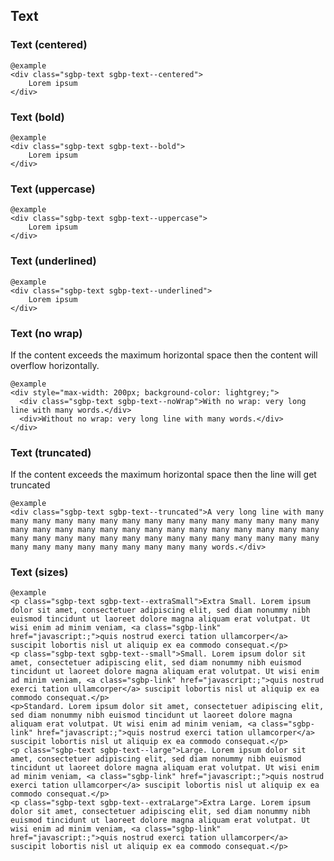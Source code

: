 ## Text

### Text (centered)

    @example
    <div class="sgbp-text sgbp-text--centered">
        Lorem ipsum
    </div>

### Text (bold)

    @example
    <div class="sgbp-text sgbp-text--bold">
        Lorem ipsum
    </div>

### Text (uppercase)

    @example
    <div class="sgbp-text sgbp-text--uppercase">
        Lorem ipsum
    </div>

### Text (underlined)

    @example
    <div class="sgbp-text sgbp-text--underlined">
        Lorem ipsum
    </div>

### Text (no wrap)

If the content exceeds the maximum horizontal space then the content will overflow horizontally.

    @example
    <div style="max-width: 200px; background-color: lightgrey;">
      <div class="sgbp-text sgbp-text--noWrap">With no wrap: very long line with many words.</div>
      <div>Without no wrap: very long line with many words.</div>
    </div>
      


### Text (truncated)

If the content exceeds the maximum horizontal space then the line will get truncated

    @example
    <div class="sgbp-text sgbp-text--truncated">A very long line with many many many many many many many many many many many many many many many many many many many many many many many many many many many many many many many many many many many many many many many many many many many many many many many many many many many many words.</div>


### Text (sizes)
    
    @example
    <p class="sgbp-text sgbp-text--extraSmall">Extra Small. Lorem ipsum dolor sit amet, consectetuer adipiscing elit, sed diam nonummy nibh euismod tincidunt ut laoreet dolore magna aliquam erat volutpat. Ut wisi enim ad minim veniam, <a class="sgbp-link" href="javascript:;">quis nostrud exerci tation ullamcorper</a> suscipit lobortis nisl ut aliquip ex ea commodo consequat.</p>
    <p class="sgbp-text sgbp-text--small">Small. Lorem ipsum dolor sit amet, consectetuer adipiscing elit, sed diam nonummy nibh euismod tincidunt ut laoreet dolore magna aliquam erat volutpat. Ut wisi enim ad minim veniam, <a class="sgbp-link" href="javascript:;">quis nostrud exerci tation ullamcorper</a> suscipit lobortis nisl ut aliquip ex ea commodo consequat.</p>
    <p>Standard. Lorem ipsum dolor sit amet, consectetuer adipiscing elit, sed diam nonummy nibh euismod tincidunt ut laoreet dolore magna aliquam erat volutpat. Ut wisi enim ad minim veniam, <a class="sgbp-link" href="javascript:;">quis nostrud exerci tation ullamcorper</a> suscipit lobortis nisl ut aliquip ex ea commodo consequat.</p>
    <p class="sgbp-text sgbp-text--large">Large. Lorem ipsum dolor sit amet, consectetuer adipiscing elit, sed diam nonummy nibh euismod tincidunt ut laoreet dolore magna aliquam erat volutpat. Ut wisi enim ad minim veniam, <a class="sgbp-link" href="javascript:;">quis nostrud exerci tation ullamcorper</a> suscipit lobortis nisl ut aliquip ex ea commodo consequat.</p>
    <p class="sgbp-text sgbp-text--extraLarge">Extra Large. Lorem ipsum dolor sit amet, consectetuer adipiscing elit, sed diam nonummy nibh euismod tincidunt ut laoreet dolore magna aliquam erat volutpat. Ut wisi enim ad minim veniam, <a class="sgbp-link" href="javascript:;">quis nostrud exerci tation ullamcorper</a> suscipit lobortis nisl ut aliquip ex ea commodo consequat.</p>
